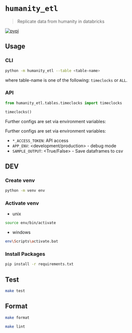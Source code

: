 # `humanity_etl`

> Replicate data from humanity in databricks

[![pypi](https://img.shields.io/pypi/v/humanity_etl?style=for-the-badge)](https://pypi.org/project/humanity_etl/)

## Usage

### CLI

```bash
python -m humanity_etl --table <table-name>
```

where table-name is one of the following: `timeclocks` or `ALL`.

### API

```python
from humanity_etl.tables.timeclocks import timeclocks

timeclocks()
```

Further configs are set via environment variables:

Further configs are set via environment variables:

- `*_ACCESS_TOKEN`: API access
- `APP_ENV`: <development/production> - debug mode
- `SAMPLE_OUTPUT`: <True/False> - Save dataframes to csv

## DEV

### Create venv

```bash
python -m venv env
```

### Activate venv

- unix

```bash
source env/bin/activate
```

- windows

```bash
env\Scripts\activate.bat
```

### Install Packages

```bash
pip install -r requirements.txt
```

## Test

```bash
make test
```

## Format

```bash
make format
```

```bash
make lint
```
